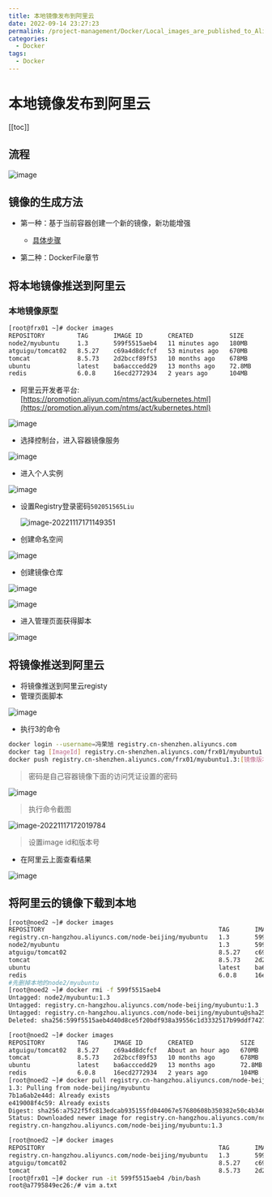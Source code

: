 ```yaml
---
title: 本地镜像发布到阿里云
date: 2022-09-14 23:27:23
permalink: /project-management/Docker/Local_images_are_published_to_Alibaba_Cloud
categories:
  - Docker
tags:
  - Docker
---
```

# 本地镜像发布到阿里云

[[toc]]

## 流程

![image](./assets/image.nzg3lx1r7y8.png)

## 镜像的生成方法

+ 第一种：基于当前容器创建一个新的镜像，新功能增强
  + [具体步骤](/project-management/Docker/4.Docker_images_principle/#docker镜像commit操作案例)

+ 第二种：DockerFile章节

## 将本地镜像推送到阿里云

### 本地镜像原型

```sh {3}
[root@frx01 ~]# docker images
REPOSITORY         TAG       IMAGE ID       CREATED          SIZE
node2/myubuntu     1.3       599f5515aeb4   11 minutes ago   180MB
atguigu/tomcat02   8.5.27    c69a4d8dcfcf   53 minutes ago   670MB
tomcat             8.5.73    2d2bccf89f53   10 months ago    678MB
ubuntu             latest    ba6acccedd29   13 months ago    72.8MB
redis              6.0.8     16ecd2772934   2 years ago      104MB
```

+ 阿里云开发者平台:[https://promotion.aliyun.com/ntms/act/kubernetes.html](https://promotion.aliyun.com/ntms/act/kubernetes.html)

![image](./assets/image.26vtegy9iack.png)

+ 选择控制台，进入容器镜像服务

![image](./assets/image.3ggtfvzruxk0.png)

+ 进入个人实例

![image](./assets/image.6x8g7kynigk0.png)

+ 设置Registry登录密码`502051565Liu`

  ![image-20221117171149351](./assets/image-20221117171149351.png)

+ 创建命名空间

![image](./assets/image.x9xgkhb2rgw.png)

+ 创建镜像仓库

![image](./assets/image.2qchilnl2di0.png)

![image](./assets/image.104ml4c0mzn4.png)

+ 进入管理页面获得脚本

![image](./assets/image.5a1l9nfogv00.png)

## 将镜像推送到阿里云

+ 将镜像推送到阿里云registy
+ 管理页面脚本

![image](./assets/image.1t4n31w3b82o.png)

+ 执行3的命令

```sh
docker login --username=冯荣旭 registry.cn-shenzhen.aliyuncs.com
docker tag [ImageId] registry.cn-shenzhen.aliyuncs.com/frx01/myubuntu1.3:[镜像版本号]
docker push registry.cn-shenzhen.aliyuncs.com/frx01/myubuntu1.3:[镜像版本号]
```

> 密码是自己容器镜像下面的访问凭证设置的密码

![image](./assets/image.x8qx98px48w.png)

> 执行命令截图

![image-20221117172019784](./assets/image-20221117172019784.png)

> 设置image id和版本号

+ 在阿里云上面查看结果

![image](./assets/image.ogz22mouas0.png)

## 将阿里云的镜像下载到本地

```sh
[root@noed2 ~]# docker images
REPOSITORY                                                TAG       IMAGE ID       CREATED             SIZE
registry.cn-hangzhou.aliyuncs.com/node-beijing/myubuntu   1.3       599f5515aeb4   24 minutes ago      180MB
node2/myubuntu                                            1.3       599f5515aeb4   24 minutes ago      180MB
atguigu/tomcat02                                          8.5.27    c69a4d8dcfcf   About an hour ago   670MB
tomcat                                                    8.5.73    2d2bccf89f53   10 months ago       678MB
ubuntu                                                    latest    ba6acccedd29   13 months ago       72.8MB
redis                                                     6.0.8     16ecd2772934   2 years ago         104MB
#先删掉本地的node2/myubuntu
[root@noed2 ~]# docker rmi -f 599f5515aeb4
Untagged: node2/myubuntu:1.3
Untagged: registry.cn-hangzhou.aliyuncs.com/node-beijing/myubuntu:1.3
Untagged: registry.cn-hangzhou.aliyuncs.com/node-beijing/myubuntu@sha256:a7522f5fc813edcab935155fd044067e57680608b350382e50c4b346bf7d7fbe
Deleted: sha256:599f5515aeb4d40d8ce5f20bdf938a39556c1d3332517b99ddf7427c076f9ae7
```

```sh {6}
[root@noed2 ~]# docker images
REPOSITORY         TAG       IMAGE ID       CREATED             SIZE
atguigu/tomcat02   8.5.27    c69a4d8dcfcf   About an hour ago   670MB
tomcat             8.5.73    2d2bccf89f53   10 months ago       678MB
ubuntu             latest    ba6acccedd29   13 months ago       72.8MB
redis              6.0.8     16ecd2772934   2 years ago         104MB
[root@noed2 ~]# docker pull registry.cn-hangzhou.aliyuncs.com/node-beijing/myubuntu:1.3
1.3: Pulling from node-beijing/myubuntu
7b1a6ab2e44d: Already exists 
e419008f4c59: Already exists 
Digest: sha256:a7522f5fc813edcab935155fd044067e57680608b350382e50c4b346bf7d7fbe
Status: Downloaded newer image for registry.cn-hangzhou.aliyuncs.com/node-beijing/myubuntu:1.3
registry.cn-hangzhou.aliyuncs.com/node-beijing/myubuntu:1.3

[root@noed2 ~]# docker images
REPOSITORY                                                TAG       IMAGE ID       CREATED             SIZE
registry.cn-hangzhou.aliyuncs.com/node-beijing/myubuntu   1.3       599f5515aeb4   31 minutes ago      180MB
atguigu/tomcat02                                          8.5.27    c69a4d8dcfcf   About an hour ago   670MB
tomcat                                                    8.5.73    2d2bccf89f53   10 months ago       678MB
[root@frx01 ~]# docker run -it 599f5515aeb4 /bin/bash
root@a7795849ec26:/# vim a.txt
```

